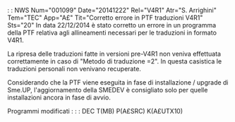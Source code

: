  :  : NWS Num="001099" Date="20141222" Rel="V4R1" Atr="S. Arrighini" Tem="TEC" App="A£" Tit="Corretto errore in PTF traduzioni V4R1" Sts="20"
In data 22/12/2014 è stato corretto un errore in un programma della PTF relativa agli allineamenti
necessari per le traduzioni in formato V4R1.

La ripresa delle traduzioni fatte in versioni pre-V4R1 non veniva effettuata correttamente in caso
di "Metodo di traduzione =2".
In questa casistica le traduzioni personali non venivano recuperate.

Considerando che la PTF viene eseguita in fase di installazione / upgrade di Sme.UP, l'aggiornamento della SMEDEV è consigliato solo per quelle installazioni ancora in fase di avvio.

Programmi modificati : 
 :  : DEC T(MB) P(A£SRC) K(A£UTX10)
